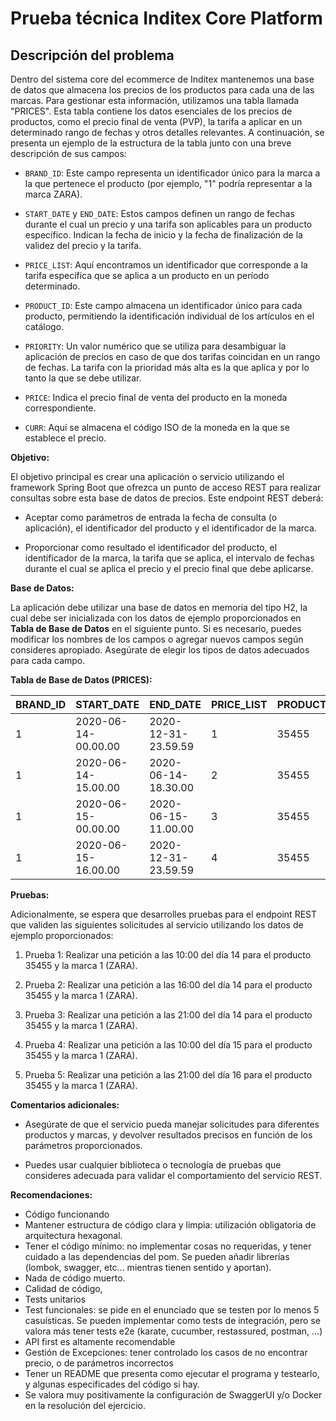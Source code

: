 # Prueba técnica Inditex Core Platform

## Descripción del problema

Dentro del sistema core del ecommerce de Inditex mantenemos una base de datos que almacena los precios de los productos para cada una de las marcas. Para gestionar esta información, utilizamos una tabla llamada "PRICES". Esta tabla contiene los datos esenciales de los precios de productos, como el precio final de venta (PVP), la tarifa a aplicar en un determinado rango de fechas y otros detalles relevantes. A continuación, se presenta un ejemplo de la estructura de la tabla junto con una breve descripción de sus campos:

- `BRAND_ID`: Este campo representa un identificador único para la marca a la que pertenece el producto (por ejemplo, "1" podría representar a la marca ZARA).

- `START_DATE` y `END_DATE`: Estos campos definen un rango de fechas durante el cual un precio y una tarifa son aplicables para un producto específico. Indican la fecha de inicio y la fecha de finalización de la validez del precio y la tarifa.

- `PRICE_LIST`: Aquí encontramos un identificador que corresponde a la tarifa específica que se aplica a un producto en un período determinado.

- `PRODUCT_ID`: Este campo almacena un identificador único para cada producto, permitiendo la identificación individual de los artículos en el catálogo.

- `PRIORITY`: Un valor numérico que se utiliza para desambiguar la aplicación de precios en caso de que dos tarifas coincidan en un rango de fechas. La tarifa con la prioridad más alta es la que aplica y por lo tanto la que se debe utilizar.

- `PRICE`: Indica el precio final de venta del producto en la moneda correspondiente.

- `CURR`: Aquí se almacena el código ISO de la moneda en la que se establece el precio.

**Objetivo:**

El objetivo principal es crear una aplicación o servicio utilizando el framework Spring Boot que ofrezca un punto de acceso REST para realizar consultas sobre esta base de datos de precios. Este endpoint REST deberá:

- Aceptar como parámetros de entrada la fecha de consulta (o aplicación), el identificador del producto y el identificador de la marca.

- Proporcionar como resultado el identificador del producto, el identificador de la marca, la tarifa que se aplica, el intervalo de fechas durante el cual se aplica el precio y el precio final que debe aplicarse.

**Base de Datos:**

La aplicación debe utilizar una base de datos en memoria del tipo H2, la cual debe ser inicializada con los datos de ejemplo proporcionados en **Tabla de Base de Datos** en el siguiente punto. Si es necesario, puedes modificar los nombres de los campos o agregar nuevos campos según consideres apropiado. Asegúrate de elegir los tipos de datos adecuados para cada campo.

**Tabla de Base de Datos (PRICES):**

| BRAND_ID | START_DATE          | END_DATE            | PRICE_LIST | PRODUCT_ID | PRIORITY | PRICE | CURR |
| -------- | ------------------- | ------------------- | ---------- | ---------- | -------- | ----- | ---- |
| 1        | 2020-06-14-00.00.00 | 2020-12-31-23.59.59 | 1          | 35455      | 0        | 35.50 | EUR  |
| 1        | 2020-06-14-15.00.00 | 2020-06-14-18.30.00 | 2          | 35455      | 1        | 25.45 | EUR  |
| 1        | 2020-06-15-00.00.00 | 2020-06-15-11.00.00 | 3          | 35455      | 1        | 30.50 | EUR  |
| 1        | 2020-06-15-16.00.00 | 2020-12-31-23.59.59 | 4          | 35455      | 1        | 38.95 | EUR  |

**Pruebas:**

Adicionalmente, se espera que desarrolles pruebas para el endpoint REST que validen las siguientes solicitudes al servicio utilizando los datos de ejemplo proporcionados:

1. Prueba 1: Realizar una petición a las 10:00 del día 14 para el producto 35455 y la marca 1 (ZARA).

2. Prueba 2: Realizar una petición a las 16:00 del día 14 para el producto 35455 y la marca 1 (ZARA).

3. Prueba 3: Realizar una petición a las 21:00 del día 14 para el producto 35455 y la marca 1 (ZARA).

4. Prueba 4: Realizar una petición a las 10:00 del día 15 para el producto 35455 y la marca 1 (ZARA).

5. Prueba 5: Realizar una petición a las 21:00 del día 16 para el producto 35455 y la marca 1 (ZARA).

**Comentarios adicionales:**

- Asegúrate de que el servicio pueda manejar solicitudes para diferentes productos y marcas, y devolver resultados precisos en función de los parámetros proporcionados.

- Puedes usar cualquier biblioteca o tecnología de pruebas que consideres adecuada para validar el comportamiento del servicio REST.

**Recomendaciones:**

- Código funcionando
- Mantener estructura de código clara y limpia: utilización obligatoria de arquitectura hexagonal.
- Tener el código mínimo: no implementar cosas no requeridas, y tener cuidado a las dependencias del pom. Se pueden añadir librerías (lombok, swagger, etc… mientras tienen sentido y aportan).
- Nada de código muerto.
- Calidad de código,
- Tests unitarios
- Test funcionales: se pide en el enunciado que se testen por lo menos 5 casuísticas. Se pueden implementar como tests de integración, pero se valora más tener tests e2e (karate, cucumber, restassured, postman, …)
- API first es altamente recomendable
- Gestión de Excepciones: tener controlado los casos de no encontrar precio, o de parámetros incorrectos
- Tener un README que presenta como ejecutar el programa y testearlo, y algunas especificades del código si hay.
- Se valora muy positivamente la configuración de SwaggerUI y/o Docker en la resolución del ejercicio.
